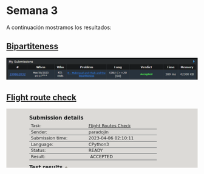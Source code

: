 # Semana 3

A continuación mostramos los resultados:

## [Bipartiteness](https://github.com/Konnits/INF349-Programacion-competitiva/blob/master/W03/bipartiteness.cpp)
![Bipartiteness](https://github.com/Konnits/INF349-Programacion-competitiva/blob/master/W03/Images/bipartiteness.png)


## [Flight route check](https://github.com/Konnits/INF349-Programacion-competitiva/blob/master/W03/flight_routes_check.py)
![Flight route check](https://github.com/Konnits/INF349-Programacion-competitiva/blob/master/W03/Images/Flight%20Routes%20Check%20.png)
